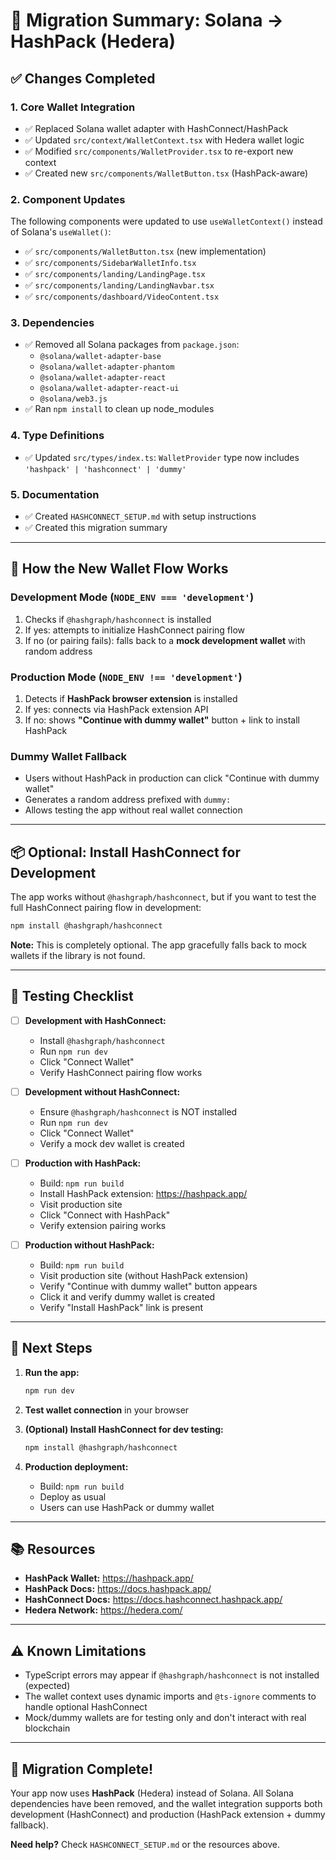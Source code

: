 # 🔄 Migration Summary: Solana → HashPack (Hedera)

## ✅ Changes Completed

### 1. **Core Wallet Integration**
- ✅ Replaced Solana wallet adapter with HashConnect/HashPack
- ✅ Updated `src/context/WalletContext.tsx` with Hedera wallet logic
- ✅ Modified `src/components/WalletProvider.tsx` to re-export new context
- ✅ Created new `src/components/WalletButton.tsx` (HashPack-aware)

### 2. **Component Updates**
The following components were updated to use `useWalletContext()` instead of Solana's `useWallet()`:

- ✅ `src/components/WalletButton.tsx` (new implementation)
- ✅ `src/components/SidebarWalletInfo.tsx`
- ✅ `src/components/landing/LandingPage.tsx`
- ✅ `src/components/landing/LandingNavbar.tsx`
- ✅ `src/components/dashboard/VideoContent.tsx`

### 3. **Dependencies**
- ✅ Removed all Solana packages from `package.json`:
  - `@solana/wallet-adapter-base`
  - `@solana/wallet-adapter-phantom`
  - `@solana/wallet-adapter-react`
  - `@solana/wallet-adapter-react-ui`
  - `@solana/web3.js`
- ✅ Ran `npm install` to clean up node_modules

### 4. **Type Definitions**
- ✅ Updated `src/types/index.ts`: `WalletProvider` type now includes `'hashpack' | 'hashconnect' | 'dummy'`

### 5. **Documentation**
- ✅ Created `HASHCONNECT_SETUP.md` with setup instructions
- ✅ Created this migration summary

---

## 🎯 How the New Wallet Flow Works

### Development Mode (`NODE_ENV === 'development'`)
1. Checks if `@hashgraph/hashconnect` is installed
2. If yes: attempts to initialize HashConnect pairing flow
3. If no (or pairing fails): falls back to a **mock development wallet** with random address

### Production Mode (`NODE_ENV !== 'development'`)
1. Detects if **HashPack browser extension** is installed
2. If yes: connects via HashPack extension API
3. If no: shows **"Continue with dummy wallet"** button + link to install HashPack

### Dummy Wallet Fallback
- Users without HashPack in production can click "Continue with dummy wallet"
- Generates a random address prefixed with `dummy:`
- Allows testing the app without real wallet connection

---

## 📦 Optional: Install HashConnect for Development

The app works without `@hashgraph/hashconnect`, but if you want to test the full HashConnect pairing flow in development:

```bash
npm install @hashgraph/hashconnect
```

**Note:** This is completely optional. The app gracefully falls back to mock wallets if the library is not found.

---

## 🧪 Testing Checklist

- [ ] **Development with HashConnect:**
  - Install `@hashgraph/hashconnect`
  - Run `npm run dev`
  - Click "Connect Wallet"
  - Verify HashConnect pairing flow works

- [ ] **Development without HashConnect:**
  - Ensure `@hashgraph/hashconnect` is NOT installed
  - Run `npm run dev`
  - Click "Connect Wallet"
  - Verify a mock dev wallet is created

- [ ] **Production with HashPack:**
  - Build: `npm run build`
  - Install HashPack extension: https://hashpack.app/
  - Visit production site
  - Click "Connect with HashPack"
  - Verify extension pairing works

- [ ] **Production without HashPack:**
  - Build: `npm run build`
  - Visit production site (without HashPack extension)
  - Verify "Continue with dummy wallet" button appears
  - Click it and verify dummy wallet is created
  - Verify "Install HashPack" link is present

---

## 🔧 Next Steps

1. **Run the app:**
   ```bash
   npm run dev
   ```

2. **Test wallet connection** in your browser

3. **(Optional) Install HashConnect for dev testing:**
   ```bash
   npm install @hashgraph/hashconnect
   ```

4. **Production deployment:**
   - Build: `npm run build`
   - Deploy as usual
   - Users can use HashPack or dummy wallet

---

## 📚 Resources

- **HashPack Wallet:** https://hashpack.app/
- **HashPack Docs:** https://docs.hashpack.app/
- **HashConnect Docs:** https://docs.hashconnect.hashpack.app/
- **Hedera Network:** https://hedera.com/

---

## ⚠️ Known Limitations

- TypeScript errors may appear if `@hashgraph/hashconnect` is not installed (expected)
- The wallet context uses dynamic imports and `@ts-ignore` comments to handle optional HashConnect
- Mock/dummy wallets are for testing only and don't interact with real blockchain

---

## 🎉 Migration Complete!

Your app now uses **HashPack** (Hedera) instead of Solana. All Solana dependencies have been removed, and the wallet integration supports both development (HashConnect) and production (HashPack extension + dummy fallback).

**Need help?** Check `HASHCONNECT_SETUP.md` or the resources above.
